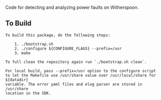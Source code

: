 Code for detecting and analyzing power faults on Witherspoon.

## To Build
```
To build this package, do the following steps:

    1. ./bootstrap.sh
    2. ./configure ${CONFIGURE_FLAGS} --prefix=/usr
    3. make

To full clean the repository again run `./bootstrap.sh clean`.
```

```
For local build, pass --prefix=/usr option to the configure script
to let the Makefile use /usr/share value over /usr/local/share for ${datadir}
variable. The error yaml files and elog parser are stored in /usr/share
location in the SDK.
```
